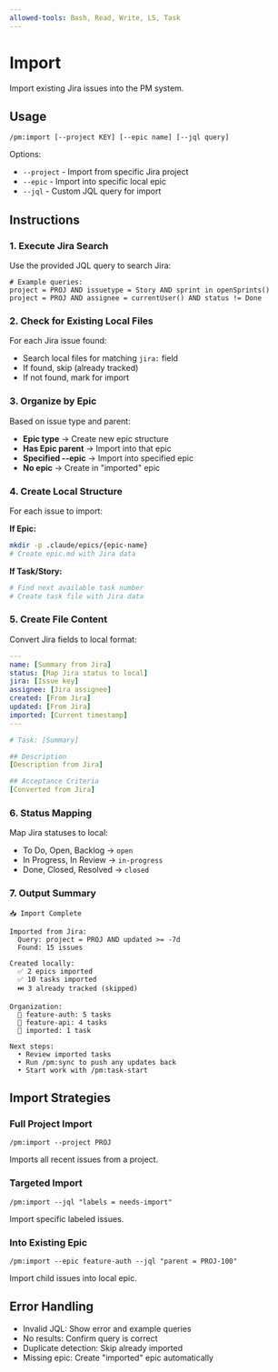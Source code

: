 ```yaml
---
allowed-tools: Bash, Read, Write, LS, Task
---
```


# Import

Import existing Jira issues into the PM system.

## Usage
```
/pm:import [--project KEY] [--epic name] [--jql query]
```

Options:
- `--project` - Import from specific Jira project
- `--epic` - Import into specific local epic
- `--jql` - Custom JQL query for import

## Instructions

### 1. Execute Jira Search

Use the provided JQL query to search Jira:
```
# Example queries:
project = PROJ AND issuetype = Story AND sprint in openSprints()
project = PROJ AND assignee = currentUser() AND status != Done
```

### 2. Check for Existing Local Files

For each Jira issue found:
- Search local files for matching `jira:` field
- If found, skip (already tracked)
- If not found, mark for import

### 3. Organize by Epic

Based on issue type and parent:
- **Epic type** → Create new epic structure
- **Has Epic parent** → Import into that epic
- **Specified --epic** → Import into specified epic
- **No epic** → Create in "imported" epic

### 4. Create Local Structure

For each issue to import:

**If Epic:**
```bash
mkdir -p .claude/epics/{epic-name}
# Create epic.md with Jira data
```

**If Task/Story:**
```bash
# Find next available task number
# Create task file with Jira data
```

### 5. Create File Content

Convert Jira fields to local format:
```yaml
---
name: [Summary from Jira]
status: [Map Jira status to local]
jira: [Issue key]
assignee: [Jira assignee]
created: [From Jira]
updated: [From Jira]
imported: [Current timestamp]
---

# Task: [Summary]

## Description
[Description from Jira]

## Acceptance Criteria
[Converted from Jira]
```

### 6. Status Mapping

Map Jira statuses to local:
- To Do, Open, Backlog → `open`
- In Progress, In Review → `in-progress`
- Done, Closed, Resolved → `closed`

### 7. Output Summary

```
📥 Import Complete

Imported from Jira:
  Query: project = PROJ AND updated >= -7d
  Found: 15 issues
  
Created locally:
  ✅ 2 epics imported
  ✅ 10 tasks imported
  ⏭️ 3 already tracked (skipped)
  
Organization:
  📁 feature-auth: 5 tasks
  📁 feature-api: 4 tasks
  📁 imported: 1 task
  
Next steps:
  • Review imported tasks
  • Run /pm:sync to push any updates back
  • Start work with /pm:task-start
```

## Import Strategies

### Full Project Import
```
/pm:import --project PROJ
```
Imports all recent issues from a project.

### Targeted Import
```
/pm:import --jql "labels = needs-import"
```
Import specific labeled issues.

### Into Existing Epic
```
/pm:import --epic feature-auth --jql "parent = PROJ-100"
```
Import child issues into local epic.

## Error Handling

- Invalid JQL: Show error and example queries
- No results: Confirm query is correct
- Duplicate detection: Skip already imported
- Missing epic: Create "imported" epic automatically